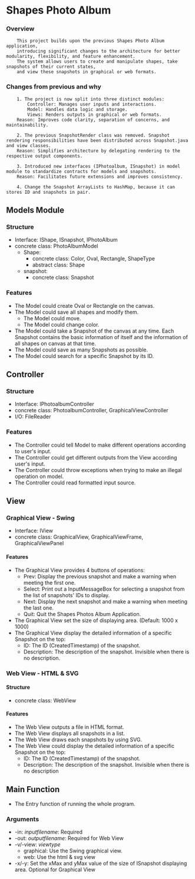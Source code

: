 # Shapes Photo Album

### Overview

        This project builds upon the previous Shapes Photo Album application, 
        introducing significant changes to the architecture for better modularity, flexibility, and feature enhancement. 
        The system allows users to create and manipulate shapes, take snapshots of their current states, 
        and view these snapshots in graphical or web formats.

### Changes from previous and why

        1. The project is now split into three distinct modules:
            Controller: Manages user inputs and interactions.
            Model: Handles data logic and storage.
            Views: Renders outputs in graphical or web formats.
        Reason: Improves code clarity, separation of concerns, and maintainability.

        2. The previous SnapshotRender class was removed. Snapshot rendering responsibilities have been distributed across Snapshot.java and view classes.
        Reason: Simplifies architecture by delegating rendering to the respective output components.
        
        3. Introduced new interfaces (IPhotoalbum, ISnapshot) in model module to standardize contracts for models and snapshots.
        Reason: Facilitates future extensions and improves consistency.

        4. Change the Snapshot ArrayLists to HashMap, because it can stores ID and snapshots in pair.

## Models Module

### Structure

- Interface: IShape, ISnapshot, IPhotoAlbum
- concrete class: PhotoAlbumModel
    - Shape: 
      - concrete class: Color, Oval, Rectangle, ShapeType
      - abstract class: Shape
    - snapshot:
        - concrete class: Snapshot

### Features

- The Model could create Oval or Rectangle on the canvas.
- The Model could save all shapes and modify them.
  - The Model could move.
  - The Model could change color.
- The Model could take a Snapshot of the canvas at any time. Each Snapshot contains the basic information of itself and the information of all shapes on canvas at that time.
- The Model could save as many Snapshots as possible.
- The Model could search for a specific Snapshot by its ID.


## Controller

### Structure

- Interface: IPhotoalbumController
- concrete class: PhotoalbumController, GraphicalViewController
- I/O: FileReader

### Features

- The Controller could tell Model to make different operations according to user's input.
- The Controller could get different outputs from the View according user's input.
- The Controller could throw exceptions when trying to make an illegal operation on model.
- The Controller could read formatted input source.

## View

### Graphical View - Swing

- Interface: IView
- concrete class: GraphicalView, GraphicalViewFrame, GraphicalViewPanel

#### Features

- The Graphical View provides 4 buttons of operations:
  - Prev: Display the previous snapshot and make a warning when meeting the first one.
  - Select: Print out a InputMessageBox for selecting a snapshot from the list of snapshots' IDs to display.
  - Next: Display the next snapshot and make a warning when meeting the last one.
  - Quit: Quit the Shapes Photos Album Application.
- The Graphical View set the size of displaying area. (Default: 1000 x 1000)
- The Graphical View display the detailed information of a specific Snapshot on the top:
  - ID: The ID (CreatedTimestamp) of the snapshot.
  - Description: The description of the snapshot. Invisible when there is no description.

### Web View - HTML & SVG

#### Structure

- concrete class: WebView

#### Features

- The Web View outputs a file in HTML format.
- The Web View displays all snapshots in a list.
- The Web View draws each snapshots by using SVG.
- The Web View could display the detailed information of a specific Snapshot on the top:
  - ID: The ID (CreatedTimestamp) of the snapshot.
  - Description: The description of the snapshot. Invisible when there is no description

## Main Function

- The Entry function of running the whole program.

### Arguments

- -in: $inputfilename$: Required
- -out: $outputfilename$: Required for Web View
- -v/-view: $viewtype$
  - graphical: Use the Swing graphical view.
  - web: Use the html & svg view
- -x/-y: Set the xMax and yMax value of the size of ISnapshot displaying area. Optional for Graphical View